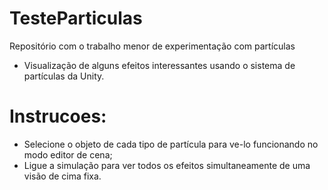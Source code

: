 # TesteParticulas
Repositório com o trabalho menor de experimentação com partículas
* Visualização de alguns efeitos interessantes usando o sistema de partículas da Unity.
# Instrucoes:
* Selecione o objeto de cada tipo de partícula para ve-lo funcionando no modo editor de cena;
* Ligue a simulação para ver todos os efeitos simultaneamente de uma visão de cima fixa.
